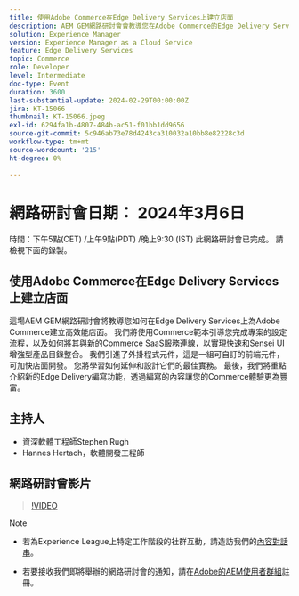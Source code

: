 ```yaml
---
title: 使用Adobe Commerce在Edge Delivery Services上建立店面
description: AEM GEM網路研討會會教導您在Adobe Commerce的Edge Delivery Services上建立高效能店面，內容包括專案設定、Commerce SaaS整合、可自訂的前端元件，以及可增強Commerce體驗的新撰寫功能。
solution: Experience Manager
version: Experience Manager as a Cloud Service
feature: Edge Delivery Services
topic: Commerce
role: Developer
level: Intermediate
doc-type: Event
duration: 3600
last-substantial-update: 2024-02-29T00:00:00Z
jira: KT-15066
thumbnail: KT-15066.jpeg
exl-id: 6294fa1b-4807-484b-ac51-f01bb1dd9656
source-git-commit: 5c946ab73e78d4243ca310032a10bb8e82228c3d
workflow-type: tm+mt
source-wordcount: '215'
ht-degree: 0%

---
```


# 網路研討會日期： 2024年3月6日

時間：下午5點(CET) /上午9點(PDT) /晚上9:30 (IST)
此網路研討會已完成。 請檢視下面的錄製。

## 使用Adobe Commerce在Edge Delivery Services上建立店面

這場AEM GEM網路研討會將教導您如何在Edge Delivery Services上為Adobe Commerce建立高效能店面。 我們將使用Commerce範本引導您完成專案的設定流程，以及如何將其與新的Commerce SaaS服務連線，以實現快速和Sensei UI增強型產品目錄整合。 我們引進了外掛程式元件，這是一組可自訂的前端元件，可加快店面開發。 您將學習如何延伸和設計它們的最佳實務。 最後，我們將重點介紹新的Edge Delivery編寫功能，透過編寫的內容讓您的Commerce體驗更為豐富。

## 主持人

* 資深軟體工程師Stephen Rugh
* Hannes Hertach，軟體開發工程師

## 網路研討會影片

>[!VIDEO](https://video.tv.adobe.com/v/3427729)

>[!NOTE]
> 
>* 若為Experience League上特定工作階段的社群互動，請造訪我們的[內容對話串](https://adobe.ly/48m4dEm)。
>
>* 若要接收我們即將舉辦的網路研討會的通知，請在[Adobe的AEM使用者群組](https://aem-augs.adobe.com/)註冊。
